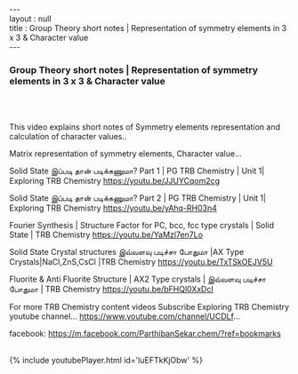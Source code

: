 ---<br>layout : null<br>title : Group Theory short notes | Representation of symmetry elements in 3 x 3 & Character value<br>---<br><h3>Group Theory short notes | Representation of symmetry elements in 3 x 3 & Character value</h3><br><br><p>This video explains short notes of Symmetry elements representation and calculation of character values..

Matrix representation of symmetry elements, 
Character value...


Solid State இப்படி தான் படிக்கணுமா? Part 1 | PG TRB Chemistry | Unit 1| Exploring TRB Chemistry
https://youtu.be/JJUYCqom2cg

Solid State இப்படி தான் படிக்கணுமா? Part 2 | PG TRB Chemistry | Unit 1| Exploring TRB Chemistry
https://youtu.be/yAhq-RH03n4

Fourier Synthesis | Structure Factor for PC, bcc, fcc type crystals | Solid State | TRB Chemistry
https://youtu.be/YaMzl7en7Lo

Solid State Crystal structures இவ்வளவு படிச்சா போதுமா |AX Type Crystals|NaCl,ZnS,CsCl |TRB Chemistry
https://youtu.be/TxTSkOEJV5U

Fluorite & Anti Fluorite Structure | AX2 Type crystals | இவ்வளவு படிச்சா போதுமா | TRB Chemistry
https://youtu.be/bFHQl0XxDcI


For more TRB Chemistry content videos Subscribe Exploring TRB Chemistry youtube channel... https://www.youtube.com/channel/UCDLf...

facebook: https://m.facebook.com/ParthibanSekar.chem/?ref=bookmarks</p><br>{% include youtubePlayer.html id='luEFTkKjObw' %}<br>